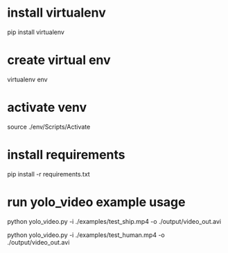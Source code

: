 # install virtualenv
pip install virtualenv

# create virtual env
virtualenv env

# activate venv
source ./env/Scripts/Activate

# install requirements
pip install -r requirements.txt

# run yolo_video example usage 
python yolo_video.py -i ./examples/test_ship.mp4 -o ./output/video_out.avi

python yolo_video.py -i ./examples/test_human.mp4 -o ./output/video_out.avi